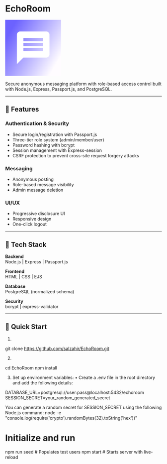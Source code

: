 # EchoRoom

![EchoRoom Icon](images/icon.png)

Secure anonymous messaging platform with role-based access control built with Node.js, Express, Passport.js, and PostgreSQL.

---

## 🔐 Features

### Authentication & Security
- Secure login/registration with Passport.js
- Three-tier role system (admin/member/user)
- Password hashing with bcrypt
- Session management with Express-session
- CSRF protection to prevent cross-site request forgery attacks

### Messaging
- Anonymous posting
- Role-based message visibility
- Admin message deletion

### UI/UX
- Progressive disclosure UI
- Responsive design
- One-click logout

---

## 🧱 Tech Stack

**Backend**  
Node.js | Express | Passport.js  

**Frontend**  
HTML | CSS | EJS  

**Database**  
PostgreSQL (normalized schema)  

**Security**  
bcrypt | express-validator  

---

## 🚀 Quick Start

1. 
  git clone https://github.com/salzahir/EchoRoom.git

2. 
  cd EchoRoom
  npm install

3.	Set up environment variables:
	•	Create a .env file in the root directory and add the following details:

DATABASE_URL=postgresql://user:pass@localhost:5432/echoroom
SESSION_SECRET=your_random_generated_secret

You can generate a random secret for SESSION_SECRET using the following Node.js command:
node -e "console.log(require('crypto').randomBytes(32).toString('hex'))"

# Initialize and run
npm run seed  # Populates test users
npm start    # Starts server with live-reload

